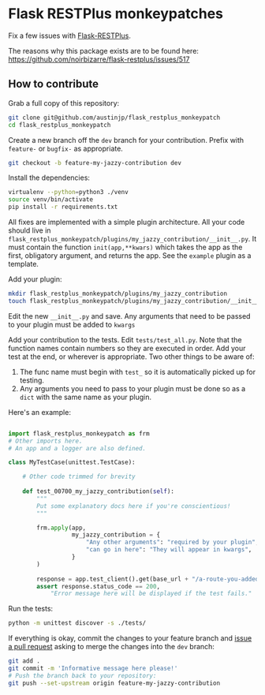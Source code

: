 # Flask RESTPlus monkeypatches

Fix a few issues with [Flask-RESTPlus](https://github.com/noirbizarre/flask-restplus).

The reasons why this package exists are to be found here: <https://github.com/noirbizarre/flask-restplus/issues/517>

## How to contribute

Grab a full copy of this repository:

```sh
git clone git@github.com/austinjp/flask_restplus_monkeypatch
cd flask_restplus_monkeypatch
```

Create a new branch off the `dev` branch for your contribution. Prefix with `feature-` or `bugfix-` as appropriate.

```sh
git checkout -b feature-my-jazzy-contribution dev
```

Install the dependencies:

```sh
virtualenv --python=python3 ./venv
source venv/bin/activate
pip install -r requirements.txt
```

All fixes are implemented with a simple plugin architecture. All your code should live in `flask_restplus_monkeypatch/plugins/my_jazzy_contribution/__init__.py`. It must contain the function `init(app,**kwars)` which takes the app as the first, obligatory argument, and returns the app. See the `example` plugin as a template.

Add your plugin:

```sh
mkdir flask_restplus_monkeypatch/plugins/my_jazzy_contribution
touch flask_restplus_monkeypatch/plugins/my_jazzy_contribution/__init__.py
```

Edit the new `__init__.py` and save. Any arguments that need to be passed to your plugin must be added to `kwargs` 

Add your contribution to the tests. Edit `tests/test_all.py`. Note that the function names contain numbers so they are executed in order. Add your test at the end, or wherever is appropriate. Two other things to be aware of:

1. The func name must begin with `test_` so it is automatically picked up for testing.
2. Any arguments you need to pass to your plugin must be done so as a `dict` with the same name as your plugin.

Here's an example:

```python

import flask_restplus_monkeypatch as frm
# Other imports here.
# An app and a logger are also defined.

class MyTestCase(unittest.TestCase):

    # Other code trimmed for brevity
    
    def test_00700_my_jazzy_contribution(self):
        """
        Put some explanatory docs here if you're conscientious!
        """

        frm.apply(app,
                  my_jazzy_contribution = {
                      "Any other arguments": "required by your plugin",
                      "can go in here": "They will appear in kwargs",
                  }
        )
        
        response = app.test_client().get(base_url + "/a-route-you-added-perhaps")
        assert response.status_code == 200,
            "Error message here will be displayed if the test fails."

```

Run the tests:

```sh
python -m unittest discover -s ./tests/
```

If everything is okay, commit the changes to your feature branch and [issue a pull request](https://help.github.com/en/github/collaborating-with-issues-and-pull-requests/creating-a-pull-request) asking to merge the changes into the `dev` branch:

```sh
git add .
git commit -m 'Informative message here please!'
# Push the branch back to your repository:
git push --set-upstream origin feature-my-jazzy-contribution
```
